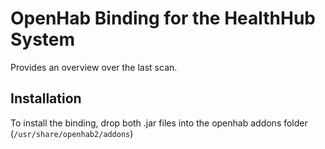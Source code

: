 # OpenHab Binding for the HealthHub System

Provides an overview over the last scan.

## Installation

To install the binding, drop both .jar files into the openhab addons folder (`/usr/share/openhab2/addons`)